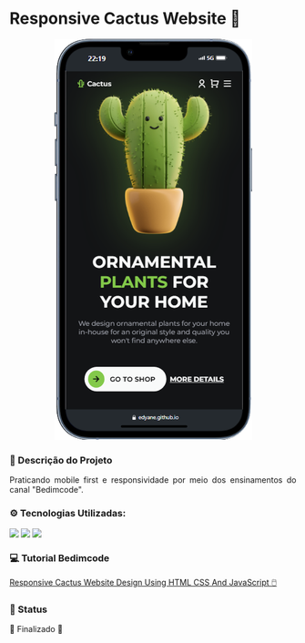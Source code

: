 # Responsive Cactus Website 🌵
<div align="center">



</div>


<div align="center">

  ![preview img](/preview.png)

</div>


### :pencil: Descrição do Projeto
<p align="justify">Praticando mobile first e responsividade por meio dos ensinamentos do canal "Bedimcode".</p>


### ⚙️ Tecnologias Utilizadas:
<div>

<img src="https://ziadoua.github.io/m3-Markdown-Badges/badges/HTML/html3.svg">
<img src="https://ziadoua.github.io/m3-Markdown-Badges/badges/CSS/css3.svg">
<img src="https://ziadoua.github.io/m3-Markdown-Badges/badges/Javascript/javascript3.svg">

</div>

### :computer: Tutorial Bedimcode

[Responsive Cactus Website Design Using HTML CSS And JavaScript 🖱️](https://www.youtube.com/watch?v=x9pm31GVduo&t=1295s)


### 📍 Status

🚧  Finalizado  🚧
